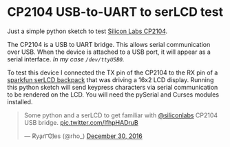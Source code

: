 # CP2104 USB-to-UART to serLCD test
Just a simple python sketch to test [Silicon Labs CP2104](https://www.silabs.com/products/interface/Pages/cp2104-mini.aspx).

The CP2104 is a USB to UART bridge.  This allows serial communication over USB.  When the device is attached to a USB port, it will appear as a serial interface. _In my case `/dev/ttyUSB0`._  

To test this device I connected the TX pin of the CP2104 to the RX pin of a [sparkfun serLCD backpack](https://www.sparkfun.com/products/258) that was driving a 16x2 LCD display. Running this python sketch will send keypress characters via serial communication to be rendered on the LCD.  You will need the pySerial and Curses modules installed.  

<blockquote class="twitter-tweet" data-lang="en"><p lang="en" dir="ltr">Some python and a serLCD to get familiar with <a href="https://twitter.com/siliconlabs">@siliconlabs</a> CP2104 USB bridge. <a href="https://t.co/lfhpHADruB">pic.twitter.com/lfhpHADruB</a></p>&mdash; R̸y̧an͝ ͝Ol҉es (@rho_) <a href="https://twitter.com/rho_/status/814962356681842688">December 30, 2016</a></blockquote>
<script async src="//platform.twitter.com/widgets.js" charset="utf-8"></script>
